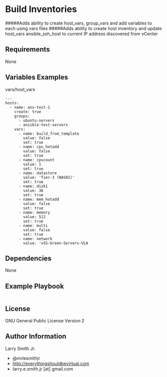 # Build Inventories
#####Adds ability to create host_vars, group_vars and add variables to each using vars files
#####Adds ability to create host inventory and update host_vars ansible_ssh_host to current IP address discovered from vCenter
## Requirements
None
## Variables Examples
vars/host_vars
````
---
hosts:
  - name: ans-test-1
    create: true
    groups:
      - ubuntu-servers
      - ansible-test-servers
    vars:
      - name: build_from_template
        value: false
        set: true
      - name: cpu_hotadd
        value: false
        set: true
      - name: cpucount
        value: 1
        set: true
      - name: datastore
        value: 'Tier-3 (NAS01)'
        set: true
      - name: disk1
        value: 36
        set: true
      - name: mem_hotadd
        value: false
        set: true
      - name: memory
        value: 512
        set: true
      - name: multi
        value: false
        set: true
      - name: network
        value: 'vSS-Green-Servers-VLA
````
## Dependencies
None
## Example Playbook
````
````
## License
GNU General Public License Version 2

## Author Information
Larry Smith Jr.
- @mrlesmithjr
- http://everythingshouldbevirtual.com
- larry.e.smith.jr [at] gmail.com
